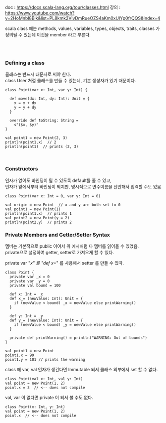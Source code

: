 doc : https://docs.scala-lang.org/tour/classes.html
강의 : https://www.youtube.com/watch?v=2HoMnbl8Blk&list=PL8kmk2VivDmRueOZS4aKm0xUlYp0frQQS&index=4

scala class 에는 methods, values, variables, types, objects, traits, classes 가 정의될 수 있는데 이것을 member 라고 부른다.

<br/><br/>

### Defining a class
클래스는 반드시 대문자로 써야 한다.    
class User 처럼 클래스를 만들 수 있는데, 기본 생성자가 있기 때문이다.    
```
class Point(var x: Int, var y: Int) {

  def move(dx: Int, dy: Int): Unit = {
    x = x + dx
    y = y + dy
  }

  override def toString: String =
    s"($x, $y)"
}

val point1 = new Point(2, 3)
println(point1.x)  // 2
println(point1)  // prints (2, 3)
```

<br/>

### Constructors
인자가 없어도 바인딩이 될 수 있도록 default를 줄 수 있고,   
인자가 앞에서부터 바인딩이 되지만, 명시적으로 변수이름을 선언해서 입력할 수도 있음
```
class Point(var x: Int = 0, var y: Int = 0)

val origin = new Point  // x and y are both set to 0
val point1 = new Point(1)
println(point1.x)  // prints 1
val point2 = new Point(y = 2)
println(point2.y)  // prints 2
```

### Private Members and Getter/Setter Syntax
멤버는 기본적으로 public 이여서 위 예시처럼 다 멤버를 읽어올 수 있었음.    
private으로 설정하여 getter, setter로 가져오게 할 수 있다.   

private var "_x" 를 "def x_=" 를 사용해서 setter 를 만들 수 있따.   
```
class Point {
  private var _x = 0
  private var _y = 0
  private val bound = 100

  def x: Int = _x
  def x_= (newValue: Int): Unit = {
    if (newValue < bound) _x = newValue else printWarning()
  }

  def y: Int = _y
  def y_= (newValue: Int): Unit = {
    if (newValue < bound) _y = newValue else printWarning()
  }

  private def printWarning() = println("WARNING: Out of bounds")
}

val point1 = new Point
point1.x = 99
point1.y = 101 // prints the warning
```
class 에 var, val 인자가 생긴다면 Immutable 되서 클래스 외부에서 set 할 수 없다.
```
class Point(val x: Int, val y: Int)
val point = new Point(1, 2)
point.x = 3  // <-- does not compile
```

val, var 이 없다면 private 이 되서 볼 수도 없다.
```
class Point(x: Int, y: Int)
val point = new Point(1, 2)
point.x  // <-- does not compile
```

